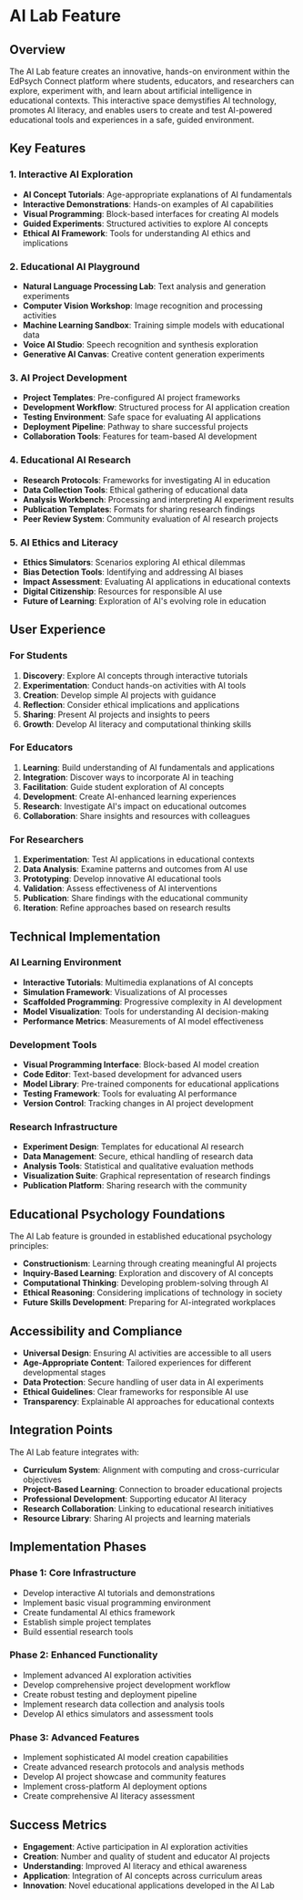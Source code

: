 # AI Lab Feature

## Overview

The AI Lab feature creates an innovative, hands-on environment within the EdPsych Connect platform where students, educators, and researchers can explore, experiment with, and learn about artificial intelligence in educational contexts. This interactive space demystifies AI technology, promotes AI literacy, and enables users to create and test AI-powered educational tools and experiences in a safe, guided environment.

## Key Features

### 1. Interactive AI Exploration

- **AI Concept Tutorials**: Age-appropriate explanations of AI fundamentals
- **Interactive Demonstrations**: Hands-on examples of AI capabilities
- **Visual Programming**: Block-based interfaces for creating AI models
- **Guided Experiments**: Structured activities to explore AI concepts
- **Ethical AI Framework**: Tools for understanding AI ethics and implications

### 2. Educational AI Playground

- **Natural Language Processing Lab**: Text analysis and generation experiments
- **Computer Vision Workshop**: Image recognition and processing activities
- **Machine Learning Sandbox**: Training simple models with educational data
- **Voice AI Studio**: Speech recognition and synthesis exploration
- **Generative AI Canvas**: Creative content generation experiments

### 3. AI Project Development

- **Project Templates**: Pre-configured AI project frameworks
- **Development Workflow**: Structured process for AI application creation
- **Testing Environment**: Safe space for evaluating AI applications
- **Deployment Pipeline**: Pathway to share successful projects
- **Collaboration Tools**: Features for team-based AI development

### 4. Educational AI Research

- **Research Protocols**: Frameworks for investigating AI in education
- **Data Collection Tools**: Ethical gathering of educational data
- **Analysis Workbench**: Processing and interpreting AI experiment results
- **Publication Templates**: Formats for sharing research findings
- **Peer Review System**: Community evaluation of AI research projects

### 5. AI Ethics and Literacy

- **Ethics Simulators**: Scenarios exploring AI ethical dilemmas
- **Bias Detection Tools**: Identifying and addressing AI biases
- **Impact Assessment**: Evaluating AI applications in educational contexts
- **Digital Citizenship**: Resources for responsible AI use
- **Future of Learning**: Exploration of AI's evolving role in education

## User Experience

### For Students

1. **Discovery**: Explore AI concepts through interactive tutorials
2. **Experimentation**: Conduct hands-on activities with AI tools
3. **Creation**: Develop simple AI projects with guidance
4. **Reflection**: Consider ethical implications and applications
5. **Sharing**: Present AI projects and insights to peers
6. **Growth**: Develop AI literacy and computational thinking skills

### For Educators

1. **Learning**: Build understanding of AI fundamentals and applications
2. **Integration**: Discover ways to incorporate AI in teaching
3. **Facilitation**: Guide student exploration of AI concepts
4. **Development**: Create AI-enhanced learning experiences
5. **Research**: Investigate AI's impact on educational outcomes
6. **Collaboration**: Share insights and resources with colleagues

### For Researchers

1. **Experimentation**: Test AI applications in educational contexts
2. **Data Analysis**: Examine patterns and outcomes from AI use
3. **Prototyping**: Develop innovative AI educational tools
4. **Validation**: Assess effectiveness of AI interventions
5. **Publication**: Share findings with the educational community
6. **Iteration**: Refine approaches based on research results

## Technical Implementation

### AI Learning Environment

- **Interactive Tutorials**: Multimedia explanations of AI concepts
- **Simulation Framework**: Visualizations of AI processes
- **Scaffolded Programming**: Progressive complexity in AI development
- **Model Visualization**: Tools for understanding AI decision-making
- **Performance Metrics**: Measurements of AI model effectiveness

### Development Tools

- **Visual Programming Interface**: Block-based AI model creation
- **Code Editor**: Text-based development for advanced users
- **Model Library**: Pre-trained components for educational applications
- **Testing Framework**: Tools for evaluating AI performance
- **Version Control**: Tracking changes in AI project development

### Research Infrastructure

- **Experiment Design**: Templates for educational AI research
- **Data Management**: Secure, ethical handling of research data
- **Analysis Tools**: Statistical and qualitative evaluation methods
- **Visualization Suite**: Graphical representation of research findings
- **Publication Platform**: Sharing research with the community

## Educational Psychology Foundations

The AI Lab feature is grounded in established educational psychology principles:

- **Constructionism**: Learning through creating meaningful AI projects
- **Inquiry-Based Learning**: Exploration and discovery of AI concepts
- **Computational Thinking**: Developing problem-solving through AI
- **Ethical Reasoning**: Considering implications of technology in society
- **Future Skills Development**: Preparing for AI-integrated workplaces

## Accessibility and Compliance

- **Universal Design**: Ensuring AI activities are accessible to all users
- **Age-Appropriate Content**: Tailored experiences for different developmental stages
- **Data Protection**: Secure handling of user data in AI experiments
- **Ethical Guidelines**: Clear frameworks for responsible AI use
- **Transparency**: Explainable AI approaches for educational contexts

## Integration Points

The AI Lab feature integrates with:

- **Curriculum System**: Alignment with computing and cross-curricular objectives
- **Project-Based Learning**: Connection to broader educational projects
- **Professional Development**: Supporting educator AI literacy
- **Research Collaboration**: Linking to educational research initiatives
- **Resource Library**: Sharing AI projects and learning materials

## Implementation Phases

### Phase 1: Core Infrastructure

- Develop interactive AI tutorials and demonstrations
- Implement basic visual programming environment
- Create fundamental AI ethics framework
- Establish simple project templates
- Build essential research tools

### Phase 2: Enhanced Functionality

- Implement advanced AI exploration activities
- Develop comprehensive project development workflow
- Create robust testing and deployment pipeline
- Implement research data collection and analysis tools
- Develop AI ethics simulators and assessment tools

### Phase 3: Advanced Features

- Implement sophisticated AI model creation capabilities
- Create advanced research protocols and analysis methods
- Develop AI project showcase and community features
- Implement cross-platform AI deployment options
- Create comprehensive AI literacy assessment

## Success Metrics

- **Engagement**: Active participation in AI exploration activities
- **Creation**: Number and quality of student and educator AI projects
- **Understanding**: Improved AI literacy and ethical awareness
- **Application**: Integration of AI concepts across curriculum areas
- **Innovation**: Novel educational applications developed in the AI Lab
